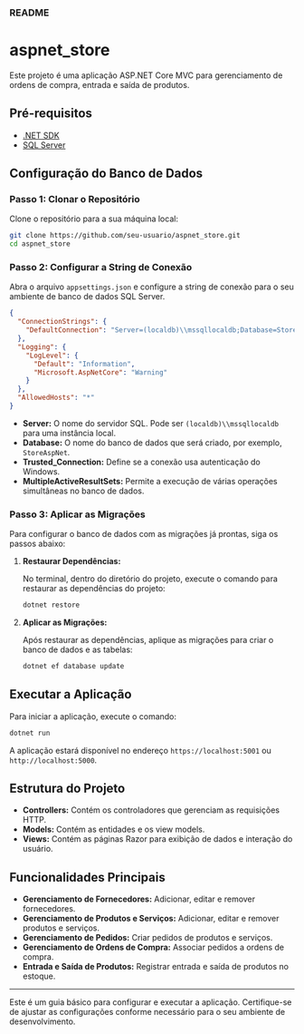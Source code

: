 ### README

# aspnet_store

Este projeto é uma aplicação ASP.NET Core MVC para gerenciamento de ordens de compra, entrada e saída de produtos.

## Pré-requisitos

- [.NET SDK](https://dotnet.microsoft.com/download)
- [SQL Server](https://www.microsoft.com/en-us/sql-server/sql-server-downloads)

## Configuração do Banco de Dados

### Passo 1: Clonar o Repositório

Clone o repositório para a sua máquina local:

```bash
git clone https://github.com/seu-usuario/aspnet_store.git
cd aspnet_store
```

### Passo 2: Configurar a String de Conexão

Abra o arquivo `appsettings.json` e configure a string de conexão para o seu ambiente de banco de dados SQL Server.

```json
{
  "ConnectionStrings": {
    "DefaultConnection": "Server=(localdb)\\mssqllocaldb;Database=StoreAspNet;Trusted_Connection=True;MultipleActiveResultSets=true"
  },
  "Logging": {
    "LogLevel": {
      "Default": "Information",
      "Microsoft.AspNetCore": "Warning"
    }
  },
  "AllowedHosts": "*"
}
```

- **Server:** O nome do servidor SQL. Pode ser `(localdb)\\mssqllocaldb` para uma instância local.
- **Database:** O nome do banco de dados que será criado, por exemplo, `StoreAspNet`.
- **Trusted_Connection:** Define se a conexão usa autenticação do Windows.
- **MultipleActiveResultSets:** Permite a execução de várias operações simultâneas no banco de dados.

### Passo 3: Aplicar as Migrações

Para configurar o banco de dados com as migrações já prontas, siga os passos abaixo:

1. **Restaurar Dependências:**

    No terminal, dentro do diretório do projeto, execute o comando para restaurar as dependências do projeto:

    ```bash
    dotnet restore
    ```

2. **Aplicar as Migrações:**

    Após restaurar as dependências, aplique as migrações para criar o banco de dados e as tabelas:

    ```bash
    dotnet ef database update
    ```

## Executar a Aplicação

Para iniciar a aplicação, execute o comando:

```bash
dotnet run
```

A aplicação estará disponível no endereço `https://localhost:5001` ou `http://localhost:5000`.

## Estrutura do Projeto

- **Controllers:** Contém os controladores que gerenciam as requisições HTTP.
- **Models:** Contém as entidades e os view models.
- **Views:** Contém as páginas Razor para exibição de dados e interação do usuário.

## Funcionalidades Principais

- **Gerenciamento de Fornecedores:** Adicionar, editar e remover fornecedores.
- **Gerenciamento de Produtos e Serviços:** Adicionar, editar e remover produtos e serviços.
- **Gerenciamento de Pedidos:** Criar pedidos de produtos e serviços.
- **Gerenciamento de Ordens de Compra:** Associar pedidos a ordens de compra.
- **Entrada e Saída de Produtos:** Registrar entrada e saída de produtos no estoque.

---

Este é um guia básico para configurar e executar a aplicação. Certifique-se de ajustar as configurações conforme necessário para o seu ambiente de desenvolvimento.
